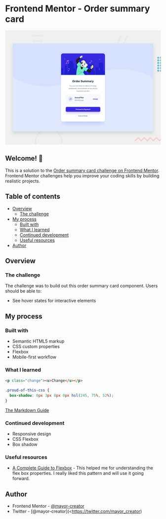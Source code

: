 # Frontend Mentor - Order summary card

![Design preview for the Order summary card coding challenge](./design/desktop-preview.jpg)

## Welcome! 👋

This is a solution to the [Order summary card challenge on Frontend Mentor](https://www.frontendmentor.io/challenges/order-summary-component-QlPmajDUj). Frontend Mentor challenges help you improve your coding skills by building realistic projects.

## Table of contents

- [Overview](#overview)
  - [The challenge](#the-challenge)
- [My process](#my-process)
  - [Built with](#built-with)
  - [What I learned](#what-i-learned)
  - [Continued development](#continued-development)
  - [Useful resources](#useful-resources)
- [Author](#author)

## Overview

### The challenge

The challenge was to build out this order summary card component.
Users should be able to:

- See hover states for interactive elements

## My process

### Built with

- Semantic HTML5 markup
- CSS custom properties
- Flexbox
- Mobile-first workflow

### What I learned

```html
<p class="change"><u>Change</u></p>
```

```css
.proud-of-this-css {
  box-shadow: 0px 3px 8px 0px hsl(245, 75%, 52%);
}
```

[The Markdown Guide](https://www.markdownguide.org/)

### Continued development

- Responsive design
- CSS Flexbox
- Box shadow

### Useful resources

- [A Complete Guide to Flexbox](https://css-tricks.com/snippets/css/a-guide-to-flexbox/) - This helped me for understanding the flex box properties. I really liked this pattern and will use it going forward.

## Author

- Frontend Mentor - [@mayor-creator](https://www.frontendmentor.io/profile/mayor-creator)
- Twitter - [@mayor-creator](<<https://twitter.com/mayor_creator>)
